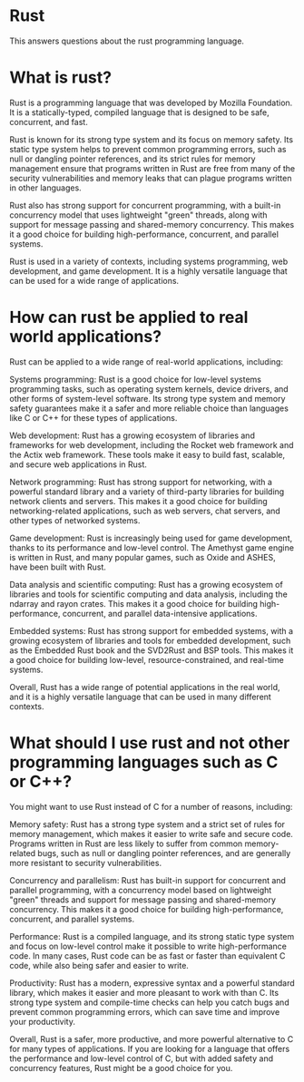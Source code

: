 # Rust
This answers questions about the rust programming language. 

# What is rust?
Rust is a programming language that was developed by Mozilla Foundation. It is a statically-typed, compiled language that is designed to be safe, concurrent, and fast.

Rust is known for its strong type system and its focus on memory safety. Its static type system helps to prevent common programming errors, such as null or dangling pointer references, and its strict rules for memory management ensure that programs written in Rust are free from many of the security vulnerabilities and memory leaks that can plague programs written in other languages.

Rust also has strong support for concurrent programming, with a built-in concurrency model that uses lightweight "green" threads, along with support for message passing and shared-memory concurrency. This makes it a good choice for building high-performance, concurrent, and parallel systems.

Rust is used in a variety of contexts, including systems programming, web development, and game development. It is a highly versatile language that can be used for a wide range of applications.


# How can rust be applied to real world applications?
Rust can be applied to a wide range of real-world applications, including:

Systems programming: Rust is a good choice for low-level systems programming tasks, such as operating system kernels, device drivers, and other forms of system-level software. Its strong type system and memory safety guarantees make it a safer and more reliable choice than languages like C or C++ for these types of applications.

Web development: Rust has a growing ecosystem of libraries and frameworks for web development, including the Rocket web framework and the Actix web framework. These tools make it easy to build fast, scalable, and secure web applications in Rust.

Network programming: Rust has strong support for networking, with a powerful standard library and a variety of third-party libraries for building network clients and servers. This makes it a good choice for building networking-related applications, such as web servers, chat servers, and other types of networked systems.

Game development: Rust is increasingly being used for game development, thanks to its performance and low-level control. The Amethyst game engine is written in Rust, and many popular games, such as Oxide and ASHES, have been built with Rust.

Data analysis and scientific computing: Rust has a growing ecosystem of libraries and tools for scientific computing and data analysis, including the ndarray and rayon crates. This makes it a good choice for building high-performance, concurrent, and parallel data-intensive applications.

Embedded systems: Rust has strong support for embedded systems, with a growing ecosystem of libraries and tools for embedded development, such as the Embedded Rust book and the SVD2Rust and BSP tools. This makes it a good choice for building low-level, resource-constrained, and real-time systems.

Overall, Rust has a wide range of potential applications in the real world, and it is a highly versatile language that can be used in many different contexts.

# What should I use rust and not other programming languages such as C or C++?
You might want to use Rust instead of C for a number of reasons, including:

Memory safety: Rust has a strong type system and a strict set of rules for memory management, which makes it easier to write safe and secure code. Programs written in Rust are less likely to suffer from common memory-related bugs, such as null or dangling pointer references, and are generally more resistant to security vulnerabilities.

Concurrency and parallelism: Rust has built-in support for concurrent and parallel programming, with a concurrency model based on lightweight "green" threads and support for message passing and shared-memory concurrency. This makes it a good choice for building high-performance, concurrent, and parallel systems.

Performance: Rust is a compiled language, and its strong static type system and focus on low-level control make it possible to write high-performance code. In many cases, Rust code can be as fast or faster than equivalent C code, while also being safer and easier to write.

Productivity: Rust has a modern, expressive syntax and a powerful standard library, which makes it easier and more pleasant to work with than C. Its strong type system and compile-time checks can help you catch bugs and prevent common programming errors, which can save time and improve your productivity.

Overall, Rust is a safer, more productive, and more powerful alternative to C for many types of applications. If you are looking for a language that offers the performance and low-level control of C, but with added safety and concurrency features, Rust might be a good choice for you.
